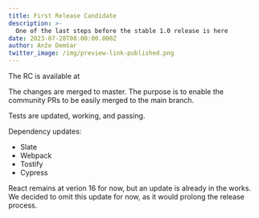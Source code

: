 ```yaml
---
title: First Release Candidate
description: >-
  One of the last steps before the stable 1.0 release is here
date: 2023-07-28T08:00:00.000Z
author: Anže Demšar
twitter_image: /img/preview-link-published.png
---
```

The RC is available at []()

The changes are merged to master. The purpose is to enable the community PRs to be easily merged to the main branch.

Tests are updated, working, and passing.

Dependency updates:
- Slate 
- Webpack
- Tostify
- Cypress

React remains at verion 16 for now, but an update is already in the works. We decided to omit this update for now, as it would prolong the release process.

